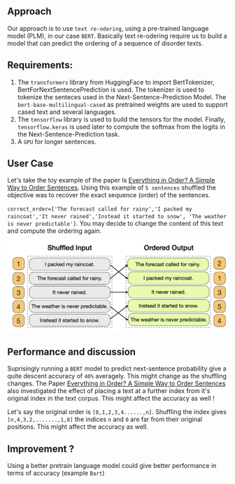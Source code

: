 ## Approach

Our approach is to use `text re-odering`, using a pre-trained language model (PLM), in our case `BERT`. Basically text re-odering require us to build a model that can predict the ordering of a sequence of disorder texts.

## Requirements:
1. The `transformers` library from HuggingFace to import BertTokenizer, BertForNextSentencePrediction is used. 
The tokenizer is used to tokenize the senteces used in the Next-Sentence-Prediction Model. The `bert-base-multilingual-cased` as pretrained weights are used to support cased text and several languages.
2. The `tensorflow` library is used to build the tensors for the model.
Finally, `tensorflow.keras` is used later to compute the softmax from the logits in the Next-Sentence-Prediction task.
3. A `GPU` for longer sentences.

## User Case
Let's take the toy example of the paper Is [Everything in Order? A Simple Way to Order Sentences](https://aclanthology.org/2021.emnlp-main.841.pdf).
Using this example of `5 sentences` shuffled the objective was to recover the exact sequence (order) of the sentences.

`correct_order=['The forecast called for rainy','I packed my raincoat','It never rained','Instead it started to snow',
      'The weather is never predictable']`. You may decide to change the content of this text and compute the ordering again.
      
 ![Book logo](text.png)
      
## Performance and discussion

Suprisingly running a `BERT` model to predict next-sentence probability give a quite descent accuracy of `40%` averagely. This might change as the shuffling changes. The Paper [Everything in Order? A Simple Way to Order Sentences](https://aclanthology.org/2021.emnlp-main.841.pdf) also investigated the effect of placing a text at a further index from it's original index in the text corpus. This might affect the accuracy as well !

Let's say the original order is `[0,1,2,3,4......,n]`. Shuffling the index gives `[n,4,3,2,.......,1,0]` the indices `n` and `0` are far from their original positions. This might affect the accuracy as well.

## Improvement ?

Using a better pretrain language model could give better performance in terms of accuracy (example `Bart`)
